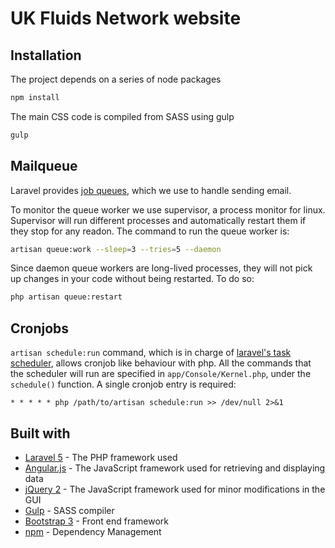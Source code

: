 # UK Fluids Network website

## Installation
The project depends on a series of node packages
```sh
npm install
```

The main CSS code is compiled from SASS using gulp
```sh
gulp
```

## Mailqueue
Laravel provides [job queues](https://laravel.com/docs/5.2/queues), which we use to handle sending email.

To monitor the queue worker we use supervisor, a process monitor for linux. Supervisor will run different processes and automatically restart them if they stop for any readon. The command to run the queue worker is:

```sh
artisan queue:work --sleep=3 --tries=5 --daemon
```

Since daemon queue workers are long-lived processes, they will not pick up changes in your code without being restarted. To do so:

```sh
php artisan queue:restart
```

## Cronjobs

`artisan schedule:run` command, which is in charge of [laravel's task scheduler](https://laravel.com/docs/5.4/scheduling), allows cronjob like behaviour with php. All the commands that the scheduler will run are specified in `app/Console/Kernel.php`, under the `schedule()` function. A single cronjob entry is required:
```
* * * * * php /path/to/artisan schedule:run >> /dev/null 2>&1
```

## Built with
* [Laravel 5](http://laravel.com/docs) - The PHP framework used
* [Angular.js](https://angularjs.org/) - The JavaScript framework used for retrieving and displaying data
* [jQuery 2](https://api.jquery.com/) - The JavaScript framework used for minor modifications in the GUI
* [Gulp](https://github.com/gulpjs/gulp/blob/master/docs/API.md) - SASS compiler
* [Bootstrap 3](http://getbootstrap.com/components/) - Front end framework
* [npm](https://docs.npmjs.com/) - Dependency Management

